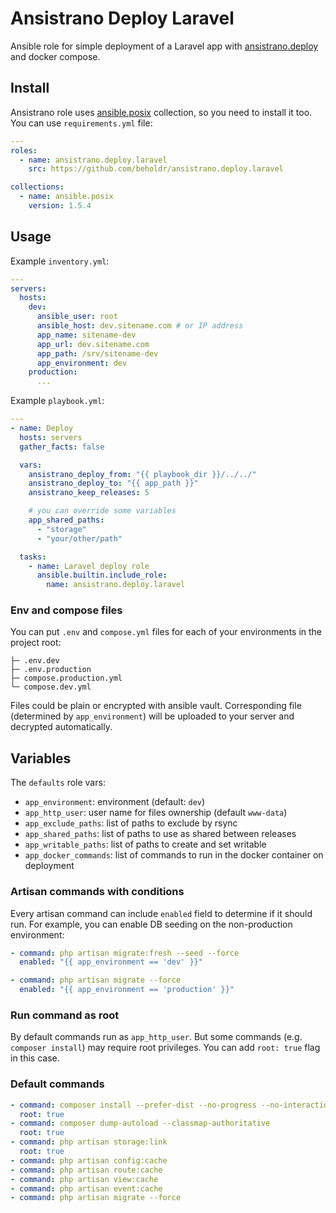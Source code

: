 # Ansistrano Deploy Laravel

Ansible role for simple deployment of a Laravel app with [ansistrano.deploy](https://galaxy.ansible.com/ui/standalone/roles/ansistrano/deploy/) and docker compose.

## Install

Ansistrano role uses [ansible.posix](https://galaxy.ansible.com/ui/repo/published/ansible/posix/) collection, so you need to install it too. You can use `requirements.yml` file:

```yml
---
roles:
  - name: ansistrano.deploy.laravel
    src: https://github.com/beholdr/ansistrano.deploy.laravel

collections:
  - name: ansible.posix
    version: 1.5.4
```

## Usage

Example `inventory.yml`:

```yml
---
servers:
  hosts:
    dev:
      ansible_user: root
      ansible_host: dev.sitename.com # or IP address
      app_name: sitename-dev
      app_url: dev.sitename.com
      app_path: /srv/sitename-dev
      app_environment: dev
    production:
      ...
```

Example `playbook.yml`:

```yml
---
- name: Deploy
  hosts: servers
  gather_facts: false

  vars:
    ansistrano_deploy_from: "{{ playbook_dir }}/../../"
    ansistrano_deploy_to: "{{ app_path }}"
    ansistrano_keep_releases: 5

    # you can override some variables
    app_shared_paths:
      - "storage"
      - "your/other/path"

  tasks:
    - name: Laravel deploy role
      ansible.builtin.include_role:
        name: ansistrano.deploy.laravel
```

### Env and compose files

You can put `.env` and `compose.yml` files for each of your environments in the project root:

```
├─ .env.dev
├─ .env.production
├─ compose.production.yml
└─ compose.dev.yml
```

Files could be plain or encrypted with ansible vault. Corresponding file (determined by `app_environment`) will be uploaded to your server and decrypted automatically.

## Variables

The `defaults` role vars:

- `app_environment`: environment (default: `dev`)
- `app_http_user`: user name for files ownership (default `www-data`)
- `app_exclude_paths`: list of paths to exclude by rsync
- `app_shared_paths`: list of paths to use as shared between releases
- `app_writable_paths`: list of paths to create and set writable
- `app_docker_commands`: list of commands to run in the docker container on deployment

### Artisan commands with conditions

Every artisan command can include `enabled` field to determine if it should run.
For example, you can enable DB seeding on the non-production environment:

```yml
- command: php artisan migrate:fresh --seed --force
  enabled: "{{ app_environment == 'dev' }}"

- command: php artisan migrate --force
  enabled: "{{ app_environment == 'production' }}"
```

### Run command as root

By default commands run as `app_http_user`. But some commands (e.g. `composer install`) may require root privileges. You can add `root: true` flag in this case.

### Default commands

```yml
- command: composer install --prefer-dist --no-progress --no-interaction --optimize-autoloader --no-dev
  root: true
- command: composer dump-autoload --classmap-authoritative
  root: true
- command: php artisan storage:link
  root: true
- command: php artisan config:cache
- command: php artisan route:cache
- command: php artisan view:cache
- command: php artisan event:cache
- command: php artisan migrate --force
```
